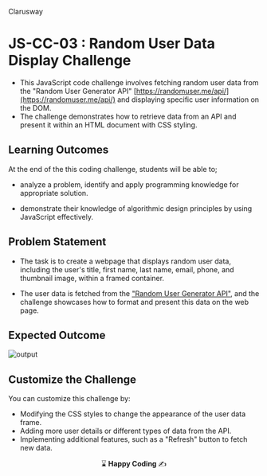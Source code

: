 <p>Clarusway<img align="right"
  src="https://secure.meetupstatic.com/photos/event/3/1/b/9/600_488352729.jpeg"  width="15px"></p>

# JS-CC-03 : Random User Data Display Challenge

- This JavaScript code challenge involves fetching random user data from the "Random User Generator API" [https://randomuser.me/api/](https://randomuser.me/api/)  and displaying specific user information on the DOM. 
- The challenge demonstrates how to retrieve data from an API and present it within an HTML document with CSS styling.


## Learning Outcomes

At the end of the this coding challenge, students will be able to;

- analyze a problem, identify and apply programming knowledge for appropriate solution.

- demonstrate their knowledge of algorithmic design principles by using JavaScript effectively.

## Problem Statement

- The task is to create a webpage that displays random user data, including the user's title, first name, last name, email, phone, and thumbnail image, within a framed container. 

- The user data is fetched from the ["Random User Generator API"](https://randomuser.me/api/), and the challenge showcases how to format and present this data on the web page.

## Expected Outcome

![output](./randomUser.gif)

## Customize the Challenge
You can customize this challenge by:

- Modifying the CSS styles to change the appearance of the user data frame.
- Adding more user details or different types of data from the API.
- Implementing additional features, such as a "Refresh" button to fetch new data.



<p align="center"> ⌛ <strong>Happy Coding </strong> ✍ </p>

